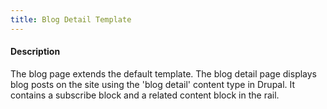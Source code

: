 ```yaml
---
title: Blog Detail Template
---
```

#### Description
The blog page extends the default template. The blog detail page displays blog posts on the site using the 'blog detail' content type in Drupal. It contains a subscribe block and a related content block in the rail.

